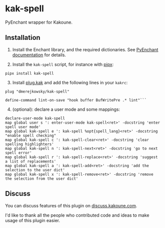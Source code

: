 # kak-spell

PyEnchant wrapper for Kakoune.

## Installation


1. Install the Enchant library, and the required dictionaries. See [PyEnchant documentation](https://pyenchant.github.io/pyenchant/install.html) for details.

2. Install the `kak-spell` script, for instance with [pipx](https://pipxproject.github.io/pipx/):

```
pipx install kak-spell
```

3. Install [plug.kak](https://github.com/andreyorst/plug.kak) and add the following lines in your `kakrc`:

```kak
plug "dmerejkowsky/kak-spell"

define-command lint-on-save "hook buffer BufWritePre .* lint"```
```


4. (optional): declare a user mode and some mappings:

```kak
declare-user-mode kak-spell
map global user s ': enter-user-mode kak-spell<ret>' -docstring 'enter spell user mode'
map global kak-spell e ': kak-spell %opt{spell_lang}<ret>' -docstring "enable spell checking"
map global kak-spell c ': kak-spell-clear<ret>' -docstring 'clear spelling highlighters'
map global kak-spell n ': kak-spell-next<ret>' -docstring 'go to next spell error'
map global kak-spell r ': kak-spell-replace<ret>' -docstring 'suggest a list of replacements'
map global kak-spell a ': kak-spell-add<ret>' -docstring 'add the selection to the user dict'
map global kak-spell x ': kak-spell-remove<ret>' -docstring 'remove the selection from the user dict'
```



## Discuss

You can discuss features of this plugin on [discuss.kakoune.com](https://discuss.kakoune.com/t/alternate-implementation-for-spell-checker/781).

I'd like to thank all the people who contributed code and ideas to make usage of this plugin easier.
